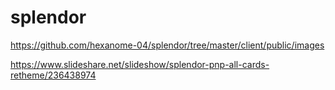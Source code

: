 # splendor
https://github.com/hexanome-04/splendor/tree/master/client/public/images

https://www.slideshare.net/slideshow/splendor-pnp-all-cards-retheme/236438974
